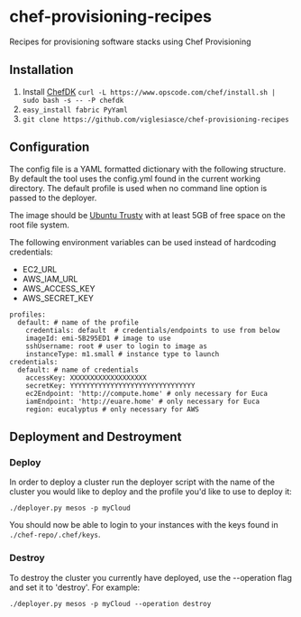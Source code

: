 chef-provisioning-recipes
=========================

Recipes for provisioning software stacks using Chef Provisioning

## Installation
1.  Install [ChefDK](https://downloads.chef.io/chef-dk/)  ```curl -L https://www.opscode.com/chef/install.sh | sudo bash -s -- -P chefdk```
2.  ```easy_install fabric PyYaml```
3.  ```git clone https://github.com/viglesiasce/chef-provisioning-recipes```

## Configuration
The config file is a YAML formatted dictionary with the following structure.
By default the tool uses the config.yml found in the current working directory.
The default profile is used when no command line option is passed to the deployer.

The image should be [Ubuntu Trusty](https://cloud-images.ubuntu.com/trusty/current/) with at least 5GB of free space on the root file system.

The following environment variables can be used instead of hardcoding
credentials:

* EC2_URL
* AWS_IAM_URL
* AWS_ACCESS_KEY
* AWS_SECRET_KEY

```
profiles:
  default: # name of the profile
    credentials: default  # credentials/endpoints to use from below
    imageId: emi-5B295ED1 # image to use
    sshUsername: root # user to login to image as
    instanceType: m1.small # instance type to launch
credentials:
  default: # name of credentials
    accessKey: XXXXXXXXXXXXXXXXXXX
    secretKey: YYYYYYYYYYYYYYYYYYYYYYYYYYYYYYY
    ec2Endpoint: 'http://compute.home' # only necessary for Euca
    iamEndpoint: 'http://euare.home' # only necessary for Euca
    region: eucalyptus # only necessary for AWS
```

## Deployment and Destroyment
### Deploy
In order to deploy a cluster run the deployer script with the name of the cluster
you would like to deploy and the profile you'd like to use to deploy it:

```
./deployer.py mesos -p myCloud
```

You should now be able to login to your instances with the keys found in ```./chef-repo/.chef/keys```.

### Destroy
To destroy the cluster you currently have deployed, use the --operation flag and
set it to 'destroy'. For example:

```
./deployer.py mesos -p myCloud --operation destroy
```
